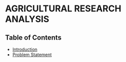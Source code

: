 # AGRICULTURAL RESEARCH ANALYSIS 
## Table of Contents
- [Introduction](#Introduction)
- [Problem Statement](#Problem_statement)
